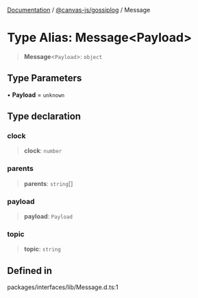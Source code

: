 [Documentation](../../../packages.md) / [@canvas-js/gossiplog](../index.md) / Message

# Type Alias: Message\<Payload\>

> **Message**\<`Payload`\>: `object`

## Type Parameters

• **Payload** = `unknown`

## Type declaration

### clock

> **clock**: `number`

### parents

> **parents**: `string`[]

### payload

> **payload**: `Payload`

### topic

> **topic**: `string`

## Defined in

packages/interfaces/lib/Message.d.ts:1
